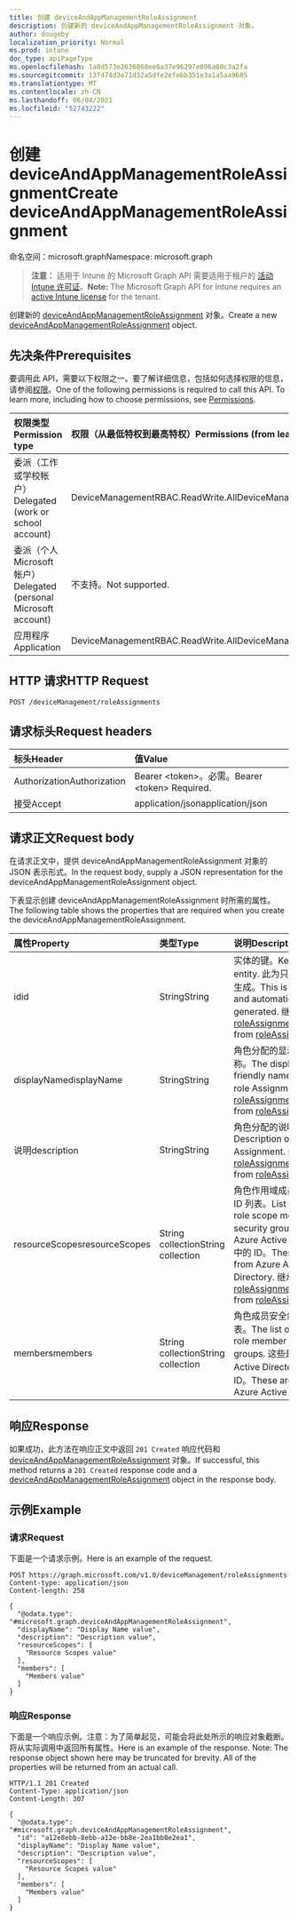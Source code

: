 ```yaml
---
title: 创建 deviceAndAppManagementRoleAssignment
description: 创建新的 deviceAndAppManagementRoleAssignment 对象。
author: dougeby
localization_priority: Normal
ms.prod: intune
doc_type: apiPageType
ms.openlocfilehash: 1a0d573e2636868ee6a37e96297e096a80c3a2fa
ms.sourcegitcommit: 13f474d3e71d32a5dfe2efebb351e3a1a5aa9685
ms.translationtype: MT
ms.contentlocale: zh-CN
ms.lasthandoff: 06/04/2021
ms.locfileid: "52743222"
---
```

# <a name="create-deviceandappmanagementroleassignment"></a><span data-ttu-id="796a1-103">创建 deviceAndAppManagementRoleAssignment</span><span class="sxs-lookup"><span data-stu-id="796a1-103">Create deviceAndAppManagementRoleAssignment</span></span>

<span data-ttu-id="796a1-104">命名空间：microsoft.graph</span><span class="sxs-lookup"><span data-stu-id="796a1-104">Namespace: microsoft.graph</span></span>

> <span data-ttu-id="796a1-105">**注意：** 适用于 Intune 的 Microsoft Graph API 需要适用于租户的 [活动 Intune 许可证](https://go.microsoft.com/fwlink/?linkid=839381)。</span><span class="sxs-lookup"><span data-stu-id="796a1-105">**Note:** The Microsoft Graph API for Intune requires an [active Intune license](https://go.microsoft.com/fwlink/?linkid=839381) for the tenant.</span></span>

<span data-ttu-id="796a1-106">创建新的 [deviceAndAppManagementRoleAssignment](../resources/intune-rbac-deviceandappmanagementroleassignment.md) 对象。</span><span class="sxs-lookup"><span data-stu-id="796a1-106">Create a new [deviceAndAppManagementRoleAssignment](../resources/intune-rbac-deviceandappmanagementroleassignment.md) object.</span></span>

## <a name="prerequisites"></a><span data-ttu-id="796a1-107">先决条件</span><span class="sxs-lookup"><span data-stu-id="796a1-107">Prerequisites</span></span>
<span data-ttu-id="796a1-p101">要调用此 API，需要以下权限之一。要了解详细信息，包括如何选择权限的信息，请参阅[权限](/graph/permissions-reference)。</span><span class="sxs-lookup"><span data-stu-id="796a1-p101">One of the following permissions is required to call this API. To learn more, including how to choose permissions, see [Permissions](/graph/permissions-reference).</span></span>

|<span data-ttu-id="796a1-110">权限类型</span><span class="sxs-lookup"><span data-stu-id="796a1-110">Permission type</span></span>|<span data-ttu-id="796a1-111">权限（从最低特权到最高特权）</span><span class="sxs-lookup"><span data-stu-id="796a1-111">Permissions (from least to most privileged)</span></span>|
|:---|:---|
|<span data-ttu-id="796a1-112">委派（工作或学校帐户）</span><span class="sxs-lookup"><span data-stu-id="796a1-112">Delegated (work or school account)</span></span>|<span data-ttu-id="796a1-113">DeviceManagementRBAC.ReadWrite.All</span><span class="sxs-lookup"><span data-stu-id="796a1-113">DeviceManagementRBAC.ReadWrite.All</span></span>|
|<span data-ttu-id="796a1-114">委派（个人 Microsoft 帐户）</span><span class="sxs-lookup"><span data-stu-id="796a1-114">Delegated (personal Microsoft account)</span></span>|<span data-ttu-id="796a1-115">不支持。</span><span class="sxs-lookup"><span data-stu-id="796a1-115">Not supported.</span></span>|
|<span data-ttu-id="796a1-116">应用程序</span><span class="sxs-lookup"><span data-stu-id="796a1-116">Application</span></span>|<span data-ttu-id="796a1-117">DeviceManagementRBAC.ReadWrite.All</span><span class="sxs-lookup"><span data-stu-id="796a1-117">DeviceManagementRBAC.ReadWrite.All</span></span>|

## <a name="http-request"></a><span data-ttu-id="796a1-118">HTTP 请求</span><span class="sxs-lookup"><span data-stu-id="796a1-118">HTTP Request</span></span>
<!-- {
  "blockType": "ignored"
}
-->
``` http
POST /deviceManagement/roleAssignments
```

## <a name="request-headers"></a><span data-ttu-id="796a1-119">请求标头</span><span class="sxs-lookup"><span data-stu-id="796a1-119">Request headers</span></span>
|<span data-ttu-id="796a1-120">标头</span><span class="sxs-lookup"><span data-stu-id="796a1-120">Header</span></span>|<span data-ttu-id="796a1-121">值</span><span class="sxs-lookup"><span data-stu-id="796a1-121">Value</span></span>|
|:---|:---|
|<span data-ttu-id="796a1-122">Authorization</span><span class="sxs-lookup"><span data-stu-id="796a1-122">Authorization</span></span>|<span data-ttu-id="796a1-123">Bearer &lt;token&gt;。必需。</span><span class="sxs-lookup"><span data-stu-id="796a1-123">Bearer &lt;token&gt; Required.</span></span>|
|<span data-ttu-id="796a1-124">接受</span><span class="sxs-lookup"><span data-stu-id="796a1-124">Accept</span></span>|<span data-ttu-id="796a1-125">application/json</span><span class="sxs-lookup"><span data-stu-id="796a1-125">application/json</span></span>|

## <a name="request-body"></a><span data-ttu-id="796a1-126">请求正文</span><span class="sxs-lookup"><span data-stu-id="796a1-126">Request body</span></span>
<span data-ttu-id="796a1-127">在请求正文中，提供 deviceAndAppManagementRoleAssignment 对象的 JSON 表示形式。</span><span class="sxs-lookup"><span data-stu-id="796a1-127">In the request body, supply a JSON representation for the deviceAndAppManagementRoleAssignment object.</span></span>

<span data-ttu-id="796a1-128">下表显示创建 deviceAndAppManagementRoleAssignment 时所需的属性。</span><span class="sxs-lookup"><span data-stu-id="796a1-128">The following table shows the properties that are required when you create the deviceAndAppManagementRoleAssignment.</span></span>

|<span data-ttu-id="796a1-129">属性</span><span class="sxs-lookup"><span data-stu-id="796a1-129">Property</span></span>|<span data-ttu-id="796a1-130">类型</span><span class="sxs-lookup"><span data-stu-id="796a1-130">Type</span></span>|<span data-ttu-id="796a1-131">说明</span><span class="sxs-lookup"><span data-stu-id="796a1-131">Description</span></span>|
|:---|:---|:---|
|<span data-ttu-id="796a1-132">id</span><span class="sxs-lookup"><span data-stu-id="796a1-132">id</span></span>|<span data-ttu-id="796a1-133">String</span><span class="sxs-lookup"><span data-stu-id="796a1-133">String</span></span>|<span data-ttu-id="796a1-134">实体的键。</span><span class="sxs-lookup"><span data-stu-id="796a1-134">Key of the entity.</span></span> <span data-ttu-id="796a1-135">此为只读，且自动生成。</span><span class="sxs-lookup"><span data-stu-id="796a1-135">This is read-only and automatically generated.</span></span> <span data-ttu-id="796a1-136">继承自 [roleAssignment](../resources/intune-rbac-roleassignment.md)</span><span class="sxs-lookup"><span data-stu-id="796a1-136">Inherited from [roleAssignment](../resources/intune-rbac-roleassignment.md)</span></span>|
|<span data-ttu-id="796a1-137">displayName</span><span class="sxs-lookup"><span data-stu-id="796a1-137">displayName</span></span>|<span data-ttu-id="796a1-138">String</span><span class="sxs-lookup"><span data-stu-id="796a1-138">String</span></span>|<span data-ttu-id="796a1-139">角色分配的显示或友好名称。</span><span class="sxs-lookup"><span data-stu-id="796a1-139">The display or friendly name of the role Assignment.</span></span> <span data-ttu-id="796a1-140">继承自 [roleAssignment](../resources/intune-rbac-roleassignment.md)</span><span class="sxs-lookup"><span data-stu-id="796a1-140">Inherited from [roleAssignment](../resources/intune-rbac-roleassignment.md)</span></span>|
|<span data-ttu-id="796a1-141">说明</span><span class="sxs-lookup"><span data-stu-id="796a1-141">description</span></span>|<span data-ttu-id="796a1-142">String</span><span class="sxs-lookup"><span data-stu-id="796a1-142">String</span></span>|<span data-ttu-id="796a1-143">角色分配的说明。</span><span class="sxs-lookup"><span data-stu-id="796a1-143">Description of the Role Assignment.</span></span> <span data-ttu-id="796a1-144">继承自 [roleAssignment](../resources/intune-rbac-roleassignment.md)</span><span class="sxs-lookup"><span data-stu-id="796a1-144">Inherited from [roleAssignment](../resources/intune-rbac-roleassignment.md)</span></span>|
|<span data-ttu-id="796a1-145">resourceScopes</span><span class="sxs-lookup"><span data-stu-id="796a1-145">resourceScopes</span></span>|<span data-ttu-id="796a1-146">String collection</span><span class="sxs-lookup"><span data-stu-id="796a1-146">String collection</span></span>|<span data-ttu-id="796a1-147">角色作用域成员安全组的 ID 列表。</span><span class="sxs-lookup"><span data-stu-id="796a1-147">List of ids of role scope member security groups.</span></span>  <span data-ttu-id="796a1-148">这些是 Azure Active Directory 中的 ID。</span><span class="sxs-lookup"><span data-stu-id="796a1-148">These are IDs from Azure Active Directory.</span></span> <span data-ttu-id="796a1-149">继承自 [roleAssignment](../resources/intune-rbac-roleassignment.md)</span><span class="sxs-lookup"><span data-stu-id="796a1-149">Inherited from [roleAssignment](../resources/intune-rbac-roleassignment.md)</span></span>|
|<span data-ttu-id="796a1-150">members</span><span class="sxs-lookup"><span data-stu-id="796a1-150">members</span></span>|<span data-ttu-id="796a1-151">String collection</span><span class="sxs-lookup"><span data-stu-id="796a1-151">String collection</span></span>|<span data-ttu-id="796a1-152">角色成员安全组的 ID 列表。</span><span class="sxs-lookup"><span data-stu-id="796a1-152">The list of ids of role member security groups.</span></span> <span data-ttu-id="796a1-153">这些是 Azure Active Directory 中的 ID。</span><span class="sxs-lookup"><span data-stu-id="796a1-153">These are IDs from Azure Active Directory.</span></span>|



## <a name="response"></a><span data-ttu-id="796a1-154">响应</span><span class="sxs-lookup"><span data-stu-id="796a1-154">Response</span></span>
<span data-ttu-id="796a1-155">如果成功，此方法在响应正文中返回 `201 Created` 响应代码和 [deviceAndAppManagementRoleAssignment](../resources/intune-rbac-deviceandappmanagementroleassignment.md) 对象。</span><span class="sxs-lookup"><span data-stu-id="796a1-155">If successful, this method returns a `201 Created` response code and a [deviceAndAppManagementRoleAssignment](../resources/intune-rbac-deviceandappmanagementroleassignment.md) object in the response body.</span></span>

## <a name="example"></a><span data-ttu-id="796a1-156">示例</span><span class="sxs-lookup"><span data-stu-id="796a1-156">Example</span></span>

### <a name="request"></a><span data-ttu-id="796a1-157">请求</span><span class="sxs-lookup"><span data-stu-id="796a1-157">Request</span></span>
<span data-ttu-id="796a1-158">下面是一个请求示例。</span><span class="sxs-lookup"><span data-stu-id="796a1-158">Here is an example of the request.</span></span>
``` http
POST https://graph.microsoft.com/v1.0/deviceManagement/roleAssignments
Content-type: application/json
Content-length: 258

{
  "@odata.type": "#microsoft.graph.deviceAndAppManagementRoleAssignment",
  "displayName": "Display Name value",
  "description": "Description value",
  "resourceScopes": [
    "Resource Scopes value"
  ],
  "members": [
    "Members value"
  ]
}
```

### <a name="response"></a><span data-ttu-id="796a1-159">响应</span><span class="sxs-lookup"><span data-stu-id="796a1-159">Response</span></span>
<span data-ttu-id="796a1-p107">下面是一个响应示例。注意：为了简单起见，可能会将此处所示的响应对象截断。将从实际调用中返回所有属性。</span><span class="sxs-lookup"><span data-stu-id="796a1-p107">Here is an example of the response. Note: The response object shown here may be truncated for brevity. All of the properties will be returned from an actual call.</span></span>
``` http
HTTP/1.1 201 Created
Content-Type: application/json
Content-Length: 307

{
  "@odata.type": "#microsoft.graph.deviceAndAppManagementRoleAssignment",
  "id": "a12e8ebb-8ebb-a12e-bb8e-2ea1bb8e2ea1",
  "displayName": "Display Name value",
  "description": "Description value",
  "resourceScopes": [
    "Resource Scopes value"
  ],
  "members": [
    "Members value"
  ]
}
```




